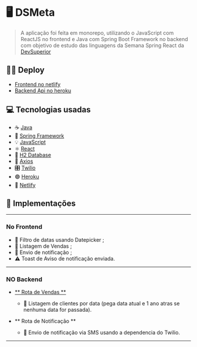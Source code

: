 # 🖥 DSMeta

> A aplicação foi feita em monorepo, utilizando o JavaScript com ReactJS no frontend e Java com Spring Boot Framework no backend com objetivo de estudo das linguagens da Semana Spring React da [DevSuperior](https://www.instagram.com/p/CiAy1OwOqR-/)

## 🧑‍💻 Deploy 

- [Frontend no netlify](https://dsmeta-wk.netlify.app/)
- [Backend Api no heroku](https://dsmeta-wk.herokuapp.com/sales)

## 💻 Tecnologias usadas
- ☕️ [Java](https://docs.oracle.com/en/java/)
- 🍃 [Spring Framework](http://spring.io/)
- 💡 [JavaScript](https://www.javascript.com/)
- ⚛️ [React](https://pt-br.reactjs.org/)
- 🎲 [H2 Database](https://www.h2database.com/html/main.html)
- 🔌 [Axios](https://axios-http.com/)
- 🎛️ [Twilio](https://www.twilio.com/pt-br/)
- 🟣 [Heroku](https://www.heroku.com/)
- 🔵 [Netlify](https://www.netlify.com/)

## 📌 Implementações
----------
### No Frontend
  - 📅 Filtro de datas usando Datepicker ;
  - 📜 Listagem de Vendas ;
  - 📨 Envio de notificação ;
  - ⚠️ Toast de Aviso de notificação enviada.
----------
### NO Backend
  - [** Rota de Vendas **](https://dsmeta-wk.herokuapp.com/sales)
    - 📜 Listagem de clientes por data (pega data atual e 1 ano atras se nenhuma data for passada).
  
  - ** Rota de Notificação **
    - 📨 Envio de notificação via SMS usando a dependencia do Twilio.
----------
